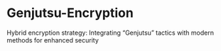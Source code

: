 # Genjutsu-Encryption
Hybrid encryption strategy: Integrating “Genjutsu” tactics with modern methods for enhanced security
